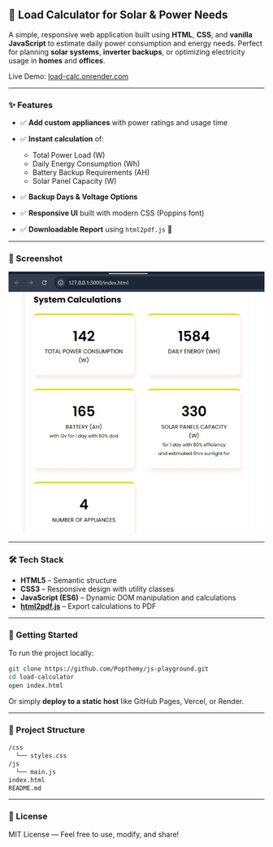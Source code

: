 ## 🔋 Load Calculator for Solar & Power Needs

A simple, responsive web application built using **HTML**, **CSS**, and **vanilla JavaScript** to estimate daily power consumption and energy needs. Perfect for planning **solar systems**, **inverter backups**, or optimizing electricity usage in **homes** and **offices**.

Live Demo: [load-calc.onrender.com](https://load-calc.onrender.com)

---

### ✨ Features

- ✅ **Add custom appliances** with power ratings and usage time
- ✅ **Instant calculation** of:

  - Total Power Load (W)
  - Daily Energy Consumption (Wh)
  - Battery Backup Requirements (AH)
  - Solar Panel Capacity (W)

- ✅ **Backup Days & Voltage Options**
- ✅ **Responsive UI** built with modern CSS (Poppins font)
- ✅ **Downloadable Report** using `html2pdf.js` 📄

---

### 📸 Screenshot

![App Screenshot](sys-calculation.jpg)

---

### 🛠️ Tech Stack

- **HTML5** – Semantic structure
- **CSS3** – Responsive design with utility classes
- **JavaScript (ES6)** – Dynamic DOM manipulation and calculations
- **[html2pdf.js](https://github.com/eKoopmans/html2pdf)** – Export calculations to PDF

---

### 🚀 Getting Started

To run the project locally:

```bash
git clone https://github.com/Popthemy/js-playground.git
cd load-calculator
open index.html
```

Or simply **deploy to a static host** like GitHub Pages, Vercel, or Render.

---

### 📂 Project Structure

```
/css
  └── styles.css
/js
  └── main.js
index.html
README.md
```

---

### 📄 License

MIT License — Feel free to use, modify, and share!
